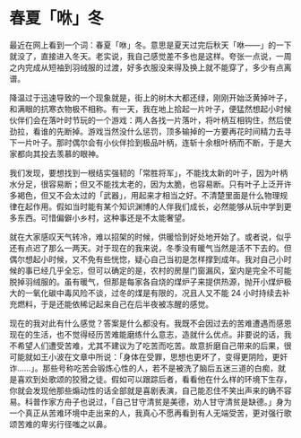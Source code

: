 # 春夏「咻」冬

最近在网上看到一个词：春夏「咻」冬。意思是夏天过完后秋天「咻——」的一下就没了，直接进入冬天。老实说，我自己感觉差不多也是这样。夸张一点说，一周之内完成从短袖到羽绒服的过渡，好多衣服没来得及换上就不能穿了，多少有点离谱。

降温过于迅速导致的一个现象就是，街上的树木大都还绿，刚刚开始泛黄掉叶子，和满眼的抗寒衣物极不相称。有一天，我在地上拾起一片叶子，便猛然想起小时候伙伴们会在落叶时节玩的一个游戏：两人各找一片落叶，将叶柄互相钩住，然后使劲拉，看谁的先断掉。游戏当然没什么惩罚，顶多输掉的一方要再花时间精力去寻下一片叶子。那时偶尔会有小伙伴捡到极品叶柄，连斩十余根叶柄而不断，于是大家都向其投去羡慕的眼神。

我们发现，要想找到一根结实强韧的「常胜将军」，不能找太新的叶子，因为叶柄水分足，很容易断；但又不能找太老的，因为太脆，也容易断。只有叶子上泛开许多褐色，但又不会太过的「武器」，用起来才相当之好。不清楚里面是什么物理规律在起作用。假如当时能有某个知识渊博的人伴我们成长，必然能够从玩中学到更多东西。可惜偏僻小乡村，这种事还是不太能奢望。

就在大家感叹天气转冷，难以招架的时候，供暖恰到好处地开始了。或者说，似乎还有点迟了那么一两天。对于现在的我来说，冬季没有暖气当然是活不下去的。但偶尔想起小时候，又不免有些恍惚，疑心自己当初是怎样撑到成年。我对自己小时候的事已经几乎全忘，但可以确定的是，农村的房屋门窗漏风，室内是完全不可能脱掉羽绒服的。虽有暖气，但那是每家各自烧的煤炉子来提供热源，抛开小煤炉极大的一氧化碳中毒风险不谈，过冬的煤是有限的，况且人又不能 24 小时持续去补充燃料，于是还能依稀记起来自己在后半夜被冻醒的感觉。

现在的我对此有什么感觉？答案是什么都没有。我既不会因过去的苦难遭遇而感恩现在的生活，也不觉得经历苦难能磨练什么意志，造就什么优点。非要说的话，我不希望人们遭受苦难，尤其不建议为了吃苦而吃苦。故意折磨自己带来的后果，很可能就如王小波在文章中所说：「身体在受罪，思想也更坏了，变得更阴险，更奸诈……」。那些号称吃苦会锻炼心性的人，若不是被洗了脑后五迷三道的白痴，就是喜欢到处歌颂的狡猾之徒。假如可以跟踪后者，看看他在什么样的环境下生存，你就会发现他那些煽动性的话全部就是喜剧表演，自己能忍住不笑出声来的确不容易。科普作家方舟子也说过，「自己甘守清贫是美德，劝人甘守清贫是缺德。」身为一个真正从苦难环境中走出来的人，我真心不愿再看到有人无端受苦，更对强行歌颂苦难的卑劣行径嗤之以鼻。


